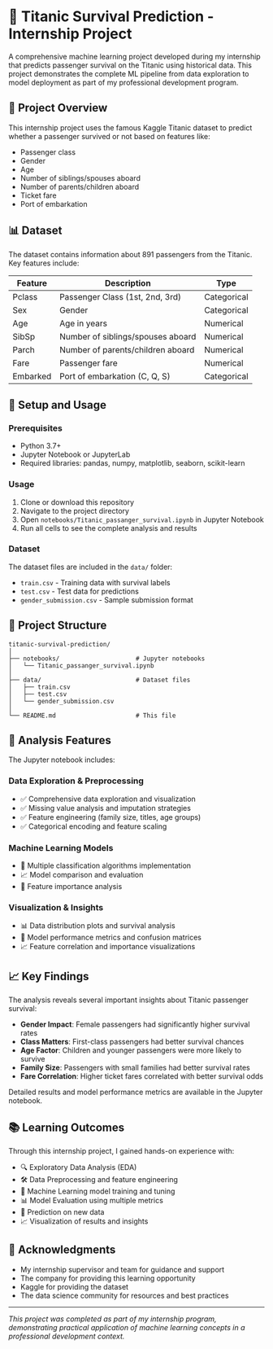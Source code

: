 # 🚢 Titanic Survival Prediction - Internship Project

A comprehensive machine learning project developed during my internship that predicts passenger survival on the Titanic using historical data. This project demonstrates the complete ML pipeline from data exploration to model deployment as part of my professional development program.

## 🎯 Project Overview

This internship project uses the famous Kaggle Titanic dataset to predict whether a passenger survived or not based on features like:

- Passenger class
- Gender
- Age
- Number of siblings/spouses aboard
- Number of parents/children aboard
- Ticket fare
- Port of embarkation

## 📊 Dataset

The dataset contains information about 891 passengers from the Titanic. Key features include:

| Feature | Description | Type |
|---------|------------|------|
| Pclass | Passenger Class (1st, 2nd, 3rd) | Categorical |
| Sex | Gender | Categorical |
| Age | Age in years | Numerical |
| SibSp | Number of siblings/spouses aboard | Numerical |
| Parch | Number of parents/children aboard | Numerical |
| Fare | Passenger fare | Numerical |
| Embarked | Port of embarkation (C, Q, S) | Categorical |

## 🚀 Setup and Usage

### Prerequisites
- Python 3.7+
- Jupyter Notebook or JupyterLab
- Required libraries: pandas, numpy, matplotlib, seaborn, scikit-learn

### Usage
1. Clone or download this repository
2. Navigate to the project directory
3. Open `notebooks/Titanic_passanger_survival.ipynb` in Jupyter Notebook
4. Run all cells to see the complete analysis and results

### Dataset
The dataset files are included in the `data/` folder:
- `train.csv` - Training data with survival labels
- `test.csv` - Test data for predictions
- `gender_submission.csv` - Sample submission format

## 📁 Project Structure

```
titanic-survival-prediction/
│
├── notebooks/                     # Jupyter notebooks
│   └── Titanic_passanger_survival.ipynb
│
├── data/                          # Dataset files
│   ├── train.csv
│   ├── test.csv
│   └── gender_submission.csv
│
└── README.md                      # This file
```

## 🔧 Analysis Features

The Jupyter notebook includes:

### Data Exploration & Preprocessing
- ✅ Comprehensive data exploration and visualization
- ✅ Missing value analysis and imputation strategies
- ✅ Feature engineering (family size, titles, age groups)
- ✅ Categorical encoding and feature scaling

### Machine Learning Models
- 🤖 Multiple classification algorithms implementation
- 📈 Model comparison and evaluation
- 🌳 Feature importance analysis

### Visualization & Insights
- 📊 Data distribution plots and survival analysis
- 🎯 Model performance metrics and confusion matrices
- 📈 Feature correlation and importance visualizations

## 📈 Key Findings

The analysis reveals several important insights about Titanic passenger survival:

- **Gender Impact**: Female passengers had significantly higher survival rates
- **Class Matters**: First-class passengers had better survival chances
- **Age Factor**: Children and younger passengers were more likely to survive
- **Family Size**: Passengers with small families had better survival rates
- **Fare Correlation**: Higher ticket fares correlated with better survival odds

Detailed results and model performance metrics are available in the Jupyter notebook.

## 📚 Learning Outcomes

Through this internship project, I gained hands-on experience with:

- 🔍 Exploratory Data Analysis (EDA)
- 🛠️ Data Preprocessing and feature engineering
- 🤖 Machine Learning model training and tuning
- 📊 Model Evaluation using multiple metrics
- 🎯 Prediction on new data
- 📈 Visualization of results and insights

## 🙏 Acknowledgments

- My internship supervisor and team for guidance and support
- The company for providing this learning opportunity
- Kaggle for providing the dataset
- The data science community for resources and best practices

---

*This project was completed as part of my internship program, demonstrating practical application of machine learning concepts in a professional development context.*
